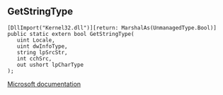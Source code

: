 ## GetStringType

```
[DllImport("Kernel32.dll")][return: MarshalAs(UnmanagedType.Bool)]
public static extern bool GetStringType(
   uint Locale,
   uint dwInfoType,
   string lpSrcStr,
   int cchSrc,
   out ushort lpCharType
);
```

[Microsoft documentation](TODO)
